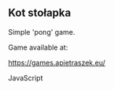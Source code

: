 ## Kot stołapka

Simple 'pong' game.

Game available at:

https://games.apietraszek.eu/

JavaScript
